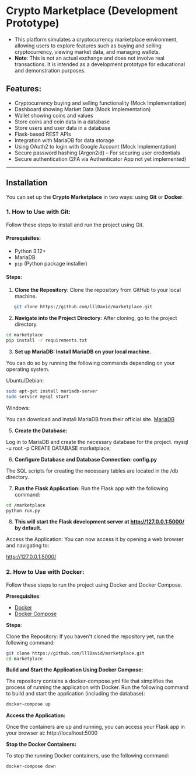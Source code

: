 # Crypto Marketplace (Development Prototype)

- This platform simulates a cryptocurrency marketplace environment, allowing users to explore features such as buying and selling cryptocurrency, viewing market data, and managing wallets. 
- **Note**: This is not an actual exchange and does not involve real transactions. It is intended as a development prototype for educational and demonstration purposes.

## Features:
- Cryptocurrency buying and selling functionality (Mock Implementation) 
- Dashboard showing Market Data (Mock Implementation) 
- Wallet showing coins and values
- Store coins and coin data in a database
- Store users and user data in a database
- Flask-based REST APIs
- Integration with MariaDB for data storage 
- Using OAuth2 to login with Google Account (Mock Implementation) 
- Secure password hashing (Argon2id) – For securing user credentials
- Secure authentication (2FA via Authenticator App not yet implemented) 

---

## Installation

You can set up the **Crypto Marketplace** in two ways: using **Git** or **Docker**.

### 1. **How to Use with Git**:

Follow these steps to install and run the project using Git.

#### Prerequisites:
- Python 3.12+
- MariaDB
- `pip` (Python package installer)

#### Steps:

1. **Clone the Repository**:
   Clone the repository from GitHub to your local machine.
```bash
   git clone https://github.com/lllDavid/marketplace.git
```

2. **Navigate into the Project Directory:**
After cloning, go to the project directory.
```bash
cd marketplace
pip install -r requirements.txt
```

3. **Set up MariaDB: Install MariaDB on your local machine.**

You can do so by running the following commands depending on your operating system.

Ubuntu/Debian:
```bash
sudo apt-get install mariadb-server
sudo service mysql start
```
Windows:

You can download and install MariaDB from their official site. [MariaDB](https://mariadb.com/downloads/)

5. **Create the Database:** 

Log in to MariaDB and create the necessary database for the project.
mysql -u root -p
CREATE DATABASE marketplace;

6. **Configure Database and Database Connection: config.py**

The SQL scripts for creating the necessary tables are located in the /db directory.

7. **Run the Flask Application:**
Run the Flask app with the following command:
```bash
cd /marketplace
python run.py
```

8. **This will start the Flask development server at http://127.0.0.1:5000/ by default.**

Access the Application: You can now access it by opening a web browser and navigating to:

http://127.0.0.1:5000/

### 2. **How to Use with Docker**:
Follow these steps to run the project using Docker and Docker Compose.

**Prerequisites**:
- [Docker](https://www.docker.com/get-started)
- [Docker Compose](https://docs.docker.com/compose/install/)

**Steps**:

Clone the Repository: If you haven't cloned the repository yet, run the following command:
```bash
git clone https://github.com/lllDavid/marketplace.git
cd marketplace
```

**Build and Start the Application Using Docker Compose:**

The repository contains a docker-compose.yml file that simplifies the process of running the application with Docker.
Run the following command to build and start the application (including the database):
```bash
docker-compose up 
```

**Access the Application:** 

Once the containers are up and running, you can access your Flask app in your browser at:
http://localhost:5000

**Stop the Docker Containers:**

To stop the running Docker containers, use the following command:
```bash
docker-compose down
```